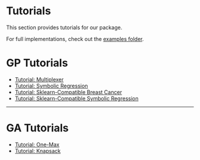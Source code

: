 # Tutorials

This section provides tutorials for our package.

For full implementations, check out the [examples folder](https://github.com/EC-KitY/EC-KitY/tree/develop/examples).

# GP Tutorials
* [Tutorial: Multiplexer](tutorials/multiplexer.md)
* [Tutorial: Symbolic Regression](tutorials/basic-symbolic-regression.md)
* [Tutorial: Sklearn-Compatible Breast Cancer](tutorials/breast-cancer.md)
* [Tutorial: Sklearn-Compatible Symbolic Regression](tutorials/sklearn-symbolic-regression.md)
---
# GA Tutorials
* [Tutorial: One-Max](tutorials/one-max.md)
* [Tutorial: Knapsack](tutorials/knapsack.md)

